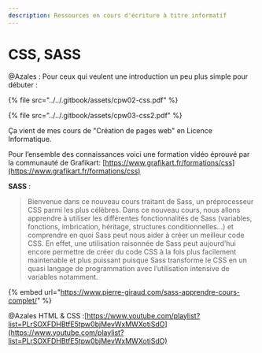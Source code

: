 ```yaml
---
description: Ressources en cours d'écriture à titre informatif
---
```


# CSS, SASS

@Azales : Pour ceux qui veulent une introduction un peu plus simple pour débuter :

{% file src="../../.gitbook/assets/cpw02-css.pdf" %}

{% file src="../../.gitbook/assets/cpw03-css2.pdf" %}

Ça vient de mes cours de "Création de pages web" en Licence Informatique.

Pour l’ensemble des connaissances voici une formation vidéo éprouvé par la communauté de Grafikart: [https://www.grafikart.fr/formations/css](https://www.grafikart.fr/formations/css)

**SASS** :

> Bienvenue dans ce nouveau cours traitant de Sass, un préprocesseur CSS parmi les plus célèbres. Dans ce nouveau cours, nous allons apprendre à utiliser les différentes fonctionnalités de Sass \(variables, fonctions, imbrication, héritage, structures conditionnelles…\) et comprendre en quoi Sass peut nous aider à créer un meilleur code CSS. En effet, une utilisation raisonnée de Sass peut aujourd’hui encore permettre de créer du code CSS à la fois plus facilement maintenable et plus puissant puisque Sass transforme le CSS en un quasi langage de programmation avec l’utilisation intensive de variables notamment.

{% embed url="https://www.pierre-giraud.com/sass-apprendre-cours-complet/" %}

@Azales HTML & CSS :[https://www.youtube.com/playlist?list=PLrSOXFDHBtfE5tpw0bjMevWxMWXotiSdO](https://www.youtube.com/playlist?list=PLrSOXFDHBtfE5tpw0bjMevWxMWXotiSdO)



